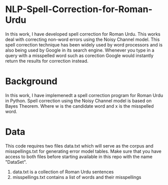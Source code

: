 # NLP-Spell-Correction-for-Roman-Urdu
In this work, I have developed spell correction for Roman Urdu. 
This works deal with correcting non-word errors using the Noisy Channel model. This spell correction technique has been widely used by word processors
and is also being used by Google in its search engine. Whenever you type in a query with a misspelled word such as corection Google would instantly return the results for correction instead.
# Background 
In this work, I have implemenedt a spell correction program for Roman Urdu in Python. Spell correction
using the Noisy Channel model is based on Bayes Theorem. Where w is the candidate
word and x is the misspelled word.
# Data
This code requires two files data.txt which will serve as the corpus and misspellings.txt for generating
error model tables. Make sure that you have access to both files before starting available in this repo with the name "DataSet".

1. data.txt is a collection of Roman Urdu sentences
2. misspellings.txt contains a list of words and their misspellings
